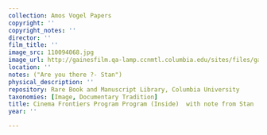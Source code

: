 ```yaml
---
collection: Amos Vogel Papers
copyright: ''
copyright_notes: ''
director: ''
film_title: ''
image_src: 110094068.jpg
image_url: http://gainesfilm.qa-lamp.ccnmtl.columbia.edu/sites/files/gainesfilm/images/110094068.jpg
location: ''
notes: ("Are you there ?- Stan")
physical_description: ''
repository: Rare Book and Manuscript Library, Columbia University
taxonomies: [Image, Documentary Tradition]
title: Cinema Frontiers Program Program (Inside)  with note from Stan
year: ''

---
```


